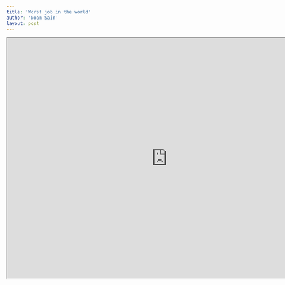 ```yaml
---
title: 'Worst job in the world'
author: 'Noam Sain'
layout: post
---
```


<iframe height="630" src="https://www.youtube.com/embed/SQNCsQqjuGw?feature=oembed" title="Worst Job Ever" width="840"></iframe>
